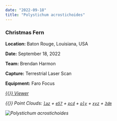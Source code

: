 ```yaml
---
date: "2022-09-18"
title: "Polystichum acrostichoides"
---
```


### Christmas Fern

**Location:** Baton Rouge, Louisiana, USA

**Date:** September 18, 2022

**Team:** Brendan Harmon

**Capture:** Terrestrial Laser Scan

**Equipment:** Faro Focus

[{{<i class="fas fa-braille">}} Viewer](https://xyz.cct.lsu.edu/data/cloud-forest/polystichum-acrostichoides-01/polystichum-acrostichoides-01.html "Polystichum acrostichoides viewer")

{{<i class="ms ms-database">}} Point Clouds:
[``laz``](https://xyz.cct.lsu.edu/data/cloud-forest/polystichum-acrostichoides-01/polystichum-acrostichoides-01-l.laz "Polystichum acrostichoides LAZ")
+ 
[``e57``](https://xyz.cct.lsu.edu/data/cloud-forest/polystichum-acrostichoides-01/polystichum-acrostichoides-01-l.e57 "Polystichum acrostichoides E57")
+ 
[``pcd``](https://xyz.cct.lsu.edu/data/cloud-forest/polystichum-acrostichoides-01/polystichum-acrostichoides-01-l.pcd "Polystichum acrostichoides PCD")
+ 
[``ply``](https://xyz.cct.lsu.edu/data/cloud-forest/polystichum-acrostichoides-01/polystichum-acrostichoides-01-l.ply "Polystichum acrostichoides PLY")
+ 
[``xyz``](https://xyz.cct.lsu.edu/data/cloud-forest/polystichum-acrostichoides-01/polystichum-acrostichoides-01-l.xyz "Polystichum acrostichoides XYZ")
+ 
[``3dm``](https://xyz.cct.lsu.edu/data/cloud-forest/polystichum-acrostichoides-01/polystichum-acrostichoides-01-l.3dm "Polystichum acrostichoides 3DM")

![Polystichum acrostichoides](../polystichum-acrostichoides-01.webp)

